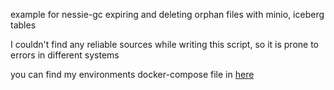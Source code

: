 example for nessie-gc expiring and deleting orphan files
with minio, iceberg tables

I couldn't find any reliable sources while writing this script, so it is prone to errors in different systems

you can find my environments docker-compose file in [here](https://github.com/TayfunBugraBas/Iceberg-example-with-nessie)
